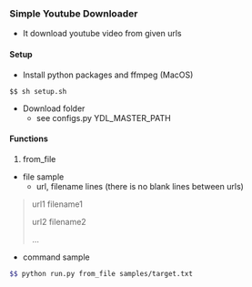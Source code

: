 ### Simple Youtube Downloader

- It download youtube video from given urls

#### Setup

- Install python packages and ffmpeg (MacOS)
 
```
$$ sh setup.sh
```

- Download folder
  - see configs.py YDL_MASTER_PATH

#### Functions

1. from_file

- file sample
  - url, filename lines (there is no blank lines between urls)

>
> url1 filename1 
>
> url2 filename2
>
> ...

- command sample

```bash
$$ python run.py from_file samples/target.txt
```
